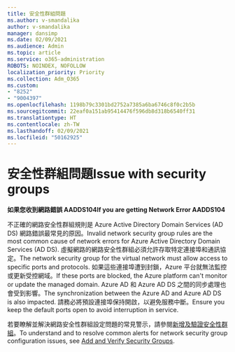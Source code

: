 ```yaml
---
title: 安全性群組問題
ms.author: v-smandalika
author: v-smandalika
manager: dansimp
ms.date: 02/09/2021
ms.audience: Admin
ms.topic: article
ms.service: o365-administration
ROBOTS: NOINDEX, NOFOLLOW
localization_priority: Priority
ms.collection: Adm_O365
ms.custom:
- "8252"
- "9004397"
ms.openlocfilehash: 1198b79c3301bd2752a7385a6ba6746c8f0c2b5b
ms.sourcegitcommit: 22eaf0a151ab95414476f596db8d318b6540ff31
ms.translationtype: HT
ms.contentlocale: zh-TW
ms.lasthandoff: 02/09/2021
ms.locfileid: "50162925"
---
```

# <a name="issue-with-security-groups"></a><span data-ttu-id="50317-102">安全性群組問題</span><span class="sxs-lookup"><span data-stu-id="50317-102">Issue with security groups</span></span>

<span data-ttu-id="50317-103">**如果您收到網路錯誤 AADDS104**</span><span class="sxs-lookup"><span data-stu-id="50317-103">**If you are getting Network Error AADDS104**</span></span>

<span data-ttu-id="50317-104">不正確的網路安全性群組規則是 Azure Active Directory Domain Services (AD DS) 網路錯誤最常見的原因。</span><span class="sxs-lookup"><span data-stu-id="50317-104">Invalid network security group rules are the most common cause of network errors for Azure Active Directory Domain Services (AD DS).</span></span> <span data-ttu-id="50317-105">虛擬網路的網路安全性群組必須允許存取特定連接埠和通訊協定。</span><span class="sxs-lookup"><span data-stu-id="50317-105">The network security group for the virtual network must allow access to specific ports and protocols.</span></span> <span data-ttu-id="50317-106">如果這些連接埠遭到封鎖，Azure 平台就無法監控或更新受控網域。</span><span class="sxs-lookup"><span data-stu-id="50317-106">If these ports are blocked, the Azure platform can't monitor or update the managed domain.</span></span> <span data-ttu-id="50317-107">Azure AD 和 Azure AD DS 之間的同步處理也會受到影響。</span><span class="sxs-lookup"><span data-stu-id="50317-107">The synchronization between the Azure AD and Azure AD DS is also impacted.</span></span> <span data-ttu-id="50317-108">請務必將預設連接埠保持開啟，以避免服務中斷。</span><span class="sxs-lookup"><span data-stu-id="50317-108">Ensure you keep the default ports open to avoid interruption in service.</span></span>

<span data-ttu-id="50317-109">若要瞭解並解決網路安全性群組設定問題的常見警示，請參閱[新增及驗證安全性群組](https://docs.microsoft.com/azure/active-directory-domain-services/alert-nsg#verify-and-edit-existing-security-rules)。</span><span class="sxs-lookup"><span data-stu-id="50317-109">To understand and to resolve common alerts for network security group configuration issues, see [Add and Verify Security Groups](https://docs.microsoft.com/azure/active-directory-domain-services/alert-nsg#verify-and-edit-existing-security-rules).</span></span>
